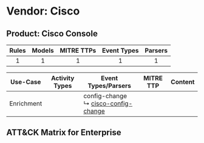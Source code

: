 Vendor: Cisco
=============
Product: Cisco Console
----------------------
| Rules | Models | MITRE TTPs | Event Types | Parsers |
|:-----:|:------:|:----------:|:-----------:|:-------:|
|   1   |   1    |     1      |      1      |    1    |

|  Use-Case  | Activity Types | Event Types/Parsers                                                                          | MITRE TTP | Content                                                |
|:----------:| -------------- | -------------------------------------------------------------------------------------------- | --------- | ------------------------------------------------------ |
| Enrichment | <ul></li></ul> |  config-change<br> ↳ [cisco-config-change](Parsers/parserContent_cisco-config-change.md)<br> |           | [](Rules_Models/r_m_cisco_cisco_console_Enrichment.md) |

ATT&CK Matrix for Enterprise
----------------------------
